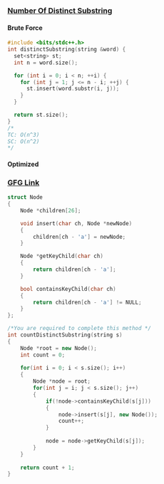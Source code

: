 ### [Number Of Distinct Substring](https://www.codingninjas.com/studio/problems/number-of-distinct-substring_8230842?challengeSlug=striver-sde-challenge&leftPanelTab=0)

#### Brute Force

```cpp
#include <bits/stdc++.h> 
int distinctSubstring(string &word) {
  set<string> st;
  int n = word.size();

  for (int i = 0; i < n; ++i) {
    for (int j = 1; j <= n - i; ++j) {
      st.insert(word.substr(i, j));
    }
  }

  return st.size();
}
/*
TC: O(n^3)
SC: O(n^2)
*/
```

#### Optimized

### [GFG Link](https://practice.geeksforgeeks.org/problems/count-of-distinct-substrings/1)

```cpp
struct Node
{
    Node *children[26];

    void insert(char ch, Node *newNode)
    {
        children[ch - 'a'] = newNode;
    }

    Node *getKeyChild(char ch)
    {
        return children[ch - 'a'];
    }

    bool containsKeyChild(char ch)
    {
        return children[ch - 'a'] != NULL;
    }
};

/*You are required to complete this method */
int countDistinctSubstring(string s)
{
    Node *root = new Node();
    int count = 0;
    
    for(int i = 0; i < s.size(); i++)
    {
        Node *node = root;
        for(int j = i; j < s.size(); j++)
        {
            if(!node->containsKeyChild(s[j]))
            {
                node->insert(s[j], new Node());
                count++;
            }
            
            node = node->getKeyChild(s[j]);
        }
    }
    
    return count + 1;
}
```
